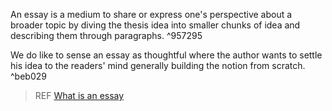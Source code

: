 An essay is a medium to share or express one's perspective about a broader topic by diving the thesis idea into smaller chunks of idea and describing them through paragraphs. ^957295

We do like to sense an essay as thoughtful where the author wants to settle his idea to the readers' mind generally building the notion from scratch.  ^beb029
> REF 
 [What is an essay](https://www.enotes.com/topics/literary-terms/complete-index/essay)    